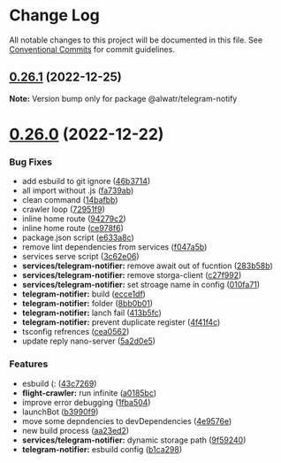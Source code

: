# Change Log

All notable changes to this project will be documented in this file.
See [Conventional Commits](https://conventionalcommits.org) for commit guidelines.

## [0.26.1](https://github.com/AliMD/flight-finder/compare/v0.26.0...v0.26.1) (2022-12-25)

**Note:** Version bump only for package @alwatr/telegram-notify

# [0.26.0](https://github.com/AliMD/flight-finder/compare/v0.25.0...v0.26.0) (2022-12-22)

### Bug Fixes

- add esbuild to git ignore ([46b3714](https://github.com/AliMD/flight-finder/commit/46b3714a4b578b6cfae9e2d17f8c39623470c1f5))
- all import without .js ([fa739ab](https://github.com/AliMD/flight-finder/commit/fa739ab23f67bae1d10bfcc146920b71377a26fc))
- clean command ([14bafbb](https://github.com/AliMD/flight-finder/commit/14bafbb01b3c92ccf516346a4e5117f1893c32e9))
- crawler loop ([72951f9](https://github.com/AliMD/flight-finder/commit/72951f904c8e8eb04ded2a485a65add99150f984))
- inline home route ([94279c2](https://github.com/AliMD/flight-finder/commit/94279c21891fc710f48642b1c8debbf02b2436d3))
- inline home route ([ce978f6](https://github.com/AliMD/flight-finder/commit/ce978f6e1e2890e853d0db351c08efca665e5fad))
- package.json script ([e633a8c](https://github.com/AliMD/flight-finder/commit/e633a8c4355bec0d2fc044f073f7f639c0fd1976))
- remove lint dependencies from services ([f047a5b](https://github.com/AliMD/flight-finder/commit/f047a5bb0d1e8277f48b55969e18dc3582d9a234))
- services serve script ([3c62e06](https://github.com/AliMD/flight-finder/commit/3c62e06ec594ec7da171fc39ec77787e3bd29a0c))
- **services/telegram-notifier:** remove await out of fucntion ([283b58b](https://github.com/AliMD/flight-finder/commit/283b58b0ebf8a9c01805e1aa6ee8222933b9dbc7))
- **services/telegram-notifier:** remove storga-client ([c27f992](https://github.com/AliMD/flight-finder/commit/c27f9927b97f4d6f2e9c78d5a0a3f0268275bc38))
- **services/telegram-notifier:** set stroage name in config ([010fa71](https://github.com/AliMD/flight-finder/commit/010fa71cf15698bffcc5378b252bd0aa564d8d6e))
- **telegram-notifier:** build ([ecce1df](https://github.com/AliMD/flight-finder/commit/ecce1df81642b329dfb863d0503c06fc40688550))
- **telegram-notifier:** folder ([8bb0b01](https://github.com/AliMD/flight-finder/commit/8bb0b016502f6e2c5b1dd588e8300d36eb24eba7))
- **telegram-notifier:** lanch fail ([413b5fc](https://github.com/AliMD/flight-finder/commit/413b5fc3753304fe3c7e3e4ff574040fe3395ae8))
- **telegram-notifier:** prevent duplicate register ([4f41f4c](https://github.com/AliMD/flight-finder/commit/4f41f4c6cca881f0fc90cc253d8d6eaa15a50c43))
- tsconfig refrences ([cea0562](https://github.com/AliMD/flight-finder/commit/cea05621ecfa499476c5b10a412e60f27ba6a06d))
- update reply nano-server ([5a2d0e5](https://github.com/AliMD/flight-finder/commit/5a2d0e5698b16cffcc5393ee4a44ffda66702425))

### Features

- esbuild (: ([43c7269](https://github.com/AliMD/flight-finder/commit/43c7269333cf71b142e26da1456446d42fb3f8e0))
- **flight-crawler:** run infinite ([a0185bc](https://github.com/AliMD/flight-finder/commit/a0185bc39eab40862e0621ae703f604b30998991))
- improve error debugging ([1fba504](https://github.com/AliMD/flight-finder/commit/1fba50400a1e8ececc10bbe8ea11cc8dcea2289c))
- launchBot ([b3990f9](https://github.com/AliMD/flight-finder/commit/b3990f92bba1b65d0e728615f701a4799619d821))
- move some depndencies to devDependencies ([4e9576e](https://github.com/AliMD/flight-finder/commit/4e9576e6fd55f361e08a54230931ad45832131d9))
- new build process ([aa23ed2](https://github.com/AliMD/flight-finder/commit/aa23ed256824b9b4409e51a3213d6e67f2aeb8a3))
- **services/telegram-notifier:** dynamic storage path ([9f59240](https://github.com/AliMD/flight-finder/commit/9f5924008d7b567af1c990450da2450af887404a))
- **telegram-notifier:** esbuild config ([b1ca298](https://github.com/AliMD/flight-finder/commit/b1ca298df482daddfab4d89e807c4c5654394245))
